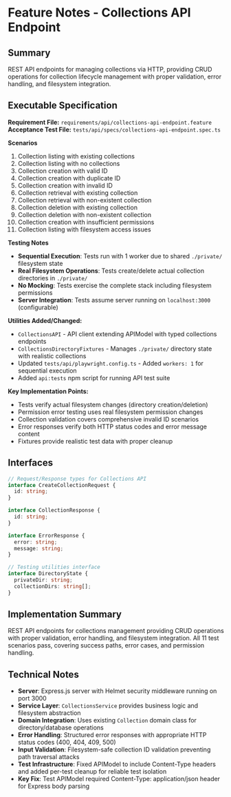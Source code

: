 # Feature Notes - Collections API Endpoint

## Summary
REST API endpoints for managing collections via HTTP, providing CRUD operations for collection lifecycle management with proper validation, error handling, and filesystem integration.

## Executable Specification
**Requirement File:** `requirements/api/collections-api-endpoint.feature`
**Acceptance Test File:** `tests/api/specs/collections-api-endpoint.spec.ts`

**Scenarios**
1. Collection listing with existing collections
2. Collection listing with no collections  
3. Collection creation with valid ID
4. Collection creation with duplicate ID
5. Collection creation with invalid ID
6. Collection retrieval with existing collection
7. Collection retrieval with non-existent collection
8. Collection deletion with existing collection
9. Collection deletion with non-existent collection
10. Collection creation with insufficient permissions
11. Collection listing with filesystem access issues

**Testing Notes**
- **Sequential Execution**: Tests run with 1 worker due to shared `./private/` filesystem state
- **Real Filesystem Operations**: Tests create/delete actual collection directories in `./private/`
- **No Mocking**: Tests exercise the complete stack including filesystem permissions
- **Server Integration**: Tests assume server running on `localhost:3000` (configurable)

**Utilities Added/Changed:**
- `CollectionsAPI` - API client extending APIModel with typed collections endpoints
- `CollectionsDirectoryFixtures` - Manages `./private/` directory state with realistic collections
- Updated `tests/api/playwright.config.ts` - Added `workers: 1` for sequential execution
- Added `api:tests` npm script for running API test suite

**Key Implementation Points:**
- Tests verify actual filesystem changes (directory creation/deletion)
- Permission error testing uses real filesystem permission changes
- Collection validation covers comprehensive invalid ID scenarios
- Error responses verify both HTTP status codes and error message content
- Fixtures provide realistic test data with proper cleanup

## Interfaces
```ts
// Request/Response types for Collections API
interface CreateCollectionRequest {
  id: string;
}

interface CollectionResponse {
  id: string;
}

interface ErrorResponse {
  error: string;
  message: string;
}

// Testing utilities interface
interface DirectoryState {
  privateDir: string;
  collectionDirs: string[];
}
```

## Implementation Summary
REST API endpoints for collections management providing CRUD operations with proper validation, error handling, and filesystem integration. All 11 test scenarios pass, covering success paths, error cases, and permission handling.

## Technical Notes
- **Server**: Express.js server with Helmet security middleware running on port 3000
- **Service Layer**: `CollectionsService` provides business logic and filesystem abstraction 
- **Domain Integration**: Uses existing `Collection` domain class for directory/database operations
- **Error Handling**: Structured error responses with appropriate HTTP status codes (400, 404, 409, 500)
- **Input Validation**: Filesystem-safe collection ID validation preventing path traversal attacks
- **Test Infrastructure**: Fixed APIModel to include Content-Type headers and added per-test cleanup for reliable test isolation
- **Key Fix**: Test APIModel required Content-Type: application/json header for Express body parsing